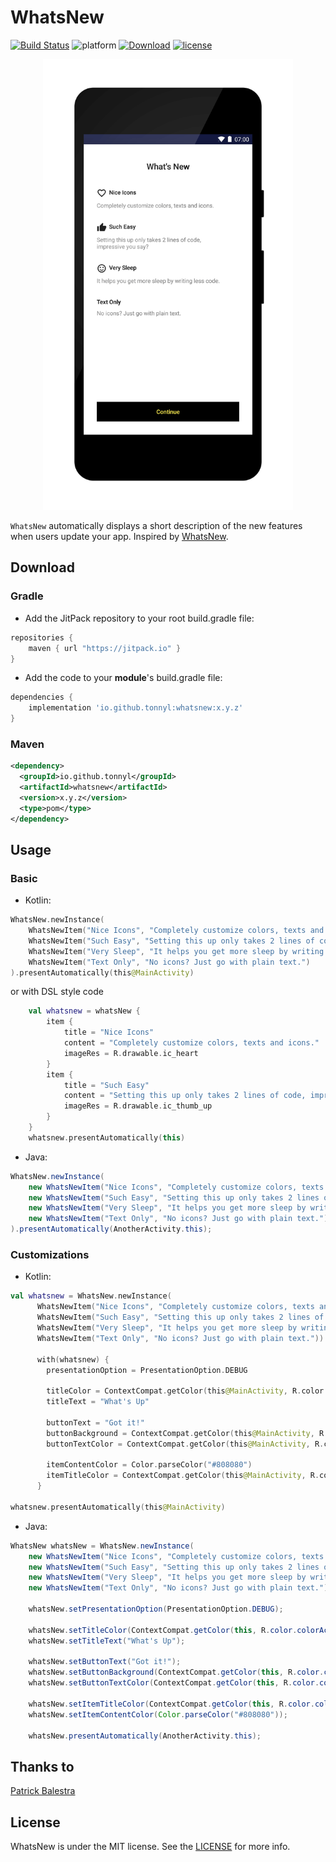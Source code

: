 # WhatsNew
[![Build Status](https://travis-ci.org/TonnyL/WhatsNew.svg?branch=master)](https://travis-ci.org/TonnyL/WhatsNew)
![platform](https://img.shields.io/badge/platform-android-lightgrey.svg)
[![Download](https://api.bintray.com/packages/tonnyl/maven/whatsnew/images/download.svg)](https://bintray.com/tonnyl/maven/whatsnew/_latestVersion)
[![license](https://img.shields.io/badge/license-MIT-blue.svg)](LICENSE)

<p align="center"><img src ="./art/screenshot.png" width="400px"/></p>

`WhatsNew` automatically displays a short description of the new features when users update your app. Inspired by [WhatsNew](https://github.com/BalestraPatrick/WhatsNew).

## Download
### Gradle
+ Add the JitPack repository to your root build.gradle file:

```gradle
repositories {
    maven { url "https://jitpack.io" }
}
```

+ Add the code to your **module**'s build.gradle file:

```gradle
dependencies {
    implementation 'io.github.tonnyl:whatsnew:x.y.z'
}
```

### Maven
```xml
<dependency>
  <groupId>io.github.tonnyl</groupId>
  <artifactId>whatsnew</artifactId>
  <version>x.y.z</version>
  <type>pom</type>
</dependency>
```

## Usage
### Basic
+ Kotlin:

```kotlin
WhatsNew.newInstance(
    WhatsNewItem("Nice Icons", "Completely customize colors, texts and icons.", R.drawable.ic_heart),
    WhatsNewItem("Such Easy", "Setting this up only takes 2 lines of code, impressive you say?", R.drawable.ic_thumb_up),
    WhatsNewItem("Very Sleep", "It helps you get more sleep by writing less code.", R.drawable.ic_satisfied_face),
    WhatsNewItem("Text Only", "No icons? Just go with plain text.")
).presentAutomatically(this@MainActivity)
```

 or with DSL style code

```kotlin
    val whatsnew = whatsNew {
        item {
            title = "Nice Icons"
            content = "Completely customize colors, texts and icons."
            imageRes = R.drawable.ic_heart
        }
        item {
            title = "Such Easy"
            content = "Setting this up only takes 2 lines of code, impressive you say?"
            imageRes = R.drawable.ic_thumb_up
        }
    }
    whatsnew.presentAutomatically(this)
```
+ Java:

```java
WhatsNew.newInstance(
    new WhatsNewItem("Nice Icons", "Completely customize colors, texts and icons.", R.drawable.ic_heart),
    new WhatsNewItem("Such Easy", "Setting this up only takes 2 lines of code, impressive you say?", R.drawable.ic_thumb_up),
    new WhatsNewItem("Very Sleep", "It helps you get more sleep by writing less code.", R.drawable.ic_satisfied_face),
    new WhatsNewItem("Text Only", "No icons? Just go with plain text.")
).presentAutomatically(AnotherActivity.this);
```

### Customizations
+ Kotlin:

```kotlin
val whatsnew = WhatsNew.newInstance(
      WhatsNewItem("Nice Icons", "Completely customize colors, texts and icons.", R.drawable.ic_heart),
      WhatsNewItem("Such Easy", "Setting this up only takes 2 lines of code, impressive you say?", R.drawable.ic_thumb_up),
      WhatsNewItem("Very Sleep", "It helps you get more sleep by writing less code.", R.drawable.ic_satisfied_face),
      WhatsNewItem("Text Only", "No icons? Just go with plain text."))

      with(whatsnew) {
        presentationOption = PresentationOption.DEBUG

        titleColor = ContextCompat.getColor(this@MainActivity, R.color.colorAccent)
        titleText = "What's Up"

        buttonText = "Got it!"
        buttonBackground = ContextCompat.getColor(this@MainActivity, R.color.colorPrimaryDark)
        buttonTextColor = ContextCompat.getColor(this@MainActivity, R.color.colorAccent)

        itemContentColor = Color.parseColor("#808080")
        itemTitleColor = ContextCompat.getColor(this@MainActivity, R.color.colorAccent)
      }

whatsnew.presentAutomatically(this@MainActivity)
```
+ Java:

```java
WhatsNew whatsNew = WhatsNew.newInstance(
    new WhatsNewItem("Nice Icons", "Completely customize colors, texts and icons.", R.drawable.ic_heart),
    new WhatsNewItem("Such Easy", "Setting this up only takes 2 lines of code, impressive you say?", R.drawable.ic_thumb_up),
    new WhatsNewItem("Very Sleep", "It helps you get more sleep by writing less code.", R.drawable.ic_satisfied_face),
    new WhatsNewItem("Text Only", "No icons? Just go with plain text."));

    whatsNew.setPresentationOption(PresentationOption.DEBUG);

    whatsNew.setTitleColor(ContextCompat.getColor(this, R.color.colorAccent));
    whatsNew.setTitleText("What's Up");

    whatsNew.setButtonText("Got it!");
    whatsNew.setButtonBackground(ContextCompat.getColor(this, R.color.colorPrimaryDark));
    whatsNew.setButtonTextColor(ContextCompat.getColor(this, R.color.colorAccent));

    whatsNew.setItemTitleColor(ContextCompat.getColor(this, R.color.colorAccent));
    whatsNew.setItemContentColor(Color.parseColor("#808080"));

    whatsNew.presentAutomatically(AnotherActivity.this);
```

## Thanks to
[Patrick Balestra](https://github.com/BalestraPatrick)

## License
WhatsNew is under the MIT license. See the [LICENSE](LICENSE) for more info.
